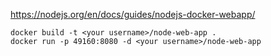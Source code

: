 https://nodejs.org/en/docs/guides/nodejs-docker-webapp/

```
docker build -t <your username>/node-web-app .
docker run -p 49160:8080 -d <your username>/node-web-app
```
